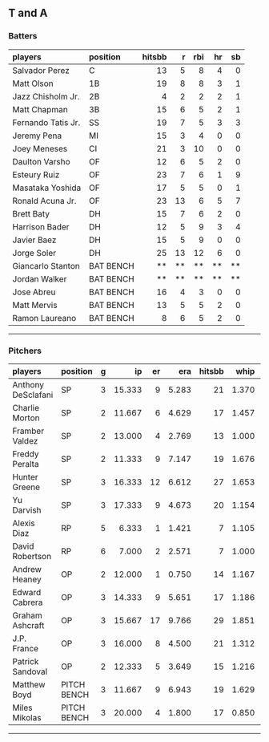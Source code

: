 ## T and A

### Batters

 
|players            |position  | hitsbb|  r| rbi| hr| sb| 
|:------------------|:---------|------:|--:|---:|--:|--:| 
|Salvador Perez     |C         |     13|  5|   8|  4|  0| 
|Matt Olson         |1B        |     19|  8|   8|  3|  1| 
|Jazz Chisholm Jr.  |2B        |      4|  2|   2|  2|  1| 
|Matt Chapman       |3B        |     15|  6|   5|  2|  1| 
|Fernando Tatis Jr. |SS        |     19|  7|   5|  3|  3| 
|Jeremy Pena        |MI        |     15|  3|   4|  0|  0| 
|Joey Meneses       |CI        |     21|  3|  10|  0|  0| 
|Daulton Varsho     |OF        |     12|  6|   5|  2|  0| 
|Esteury Ruiz       |OF        |     23|  7|   6|  1|  9| 
|Masataka Yoshida   |OF        |     17|  5|   5|  0|  1| 
|Ronald Acuna Jr.   |OF        |     23| 13|   6|  5|  7| 
|Brett Baty         |DH        |     15|  7|   6|  2|  0| 
|Harrison Bader     |DH        |     12|  5|   9|  3|  4| 
|Javier Baez        |DH        |     15|  5|   9|  0|  0| 
|Jorge Soler        |DH        |     25| 13|  12|  6|  0| 
|Giancarlo Stanton  |BAT BENCH |     **| **|  **| **| **| 
|Jordan Walker      |BAT BENCH |     **| **|  **| **| **| 
|Jose Abreu         |BAT BENCH |     16|  4|   3|  0|  0| 
|Matt Mervis        |BAT BENCH |     13|  5|   5|  2|  0| 
|Ramon Laureano     |BAT BENCH |      8|  6|   5|  2|  0| 


* * *

### Pitchers

 
|players            |position    |  g|     ip| er|   era| hitsbb|  whip| so|  w| sv| 
|:------------------|:-----------|--:|------:|--:|-----:|------:|-----:|--:|--:|--:| 
|Anthony DeSclafani |SP          |  3| 15.333|  9| 5.283|     21| 1.370| 14|  0|  0| 
|Charlie Morton     |SP          |  2| 11.667|  6| 4.629|     17| 1.457| 15|  1|  0| 
|Framber Valdez     |SP          |  2| 13.000|  4| 2.769|     13| 1.000| 15|  1|  0| 
|Freddy Peralta     |SP          |  2| 11.333|  9| 7.147|     19| 1.676|  8|  1|  0| 
|Hunter Greene      |SP          |  3| 16.333| 12| 6.612|     27| 1.653| 22|  0|  0| 
|Yu Darvish         |SP          |  3| 17.333|  9| 4.673|     20| 1.154| 17|  1|  0| 
|Alexis Diaz        |RP          |  5|  6.333|  1| 1.421|      7| 1.105| 11|  0|  3| 
|David Robertson    |RP          |  6|  7.000|  2| 2.571|      7| 1.000|  7|  2|  2| 
|Andrew Heaney      |OP          |  2| 12.000|  1| 0.750|     14| 1.167| 14|  1|  0| 
|Edward Cabrera     |OP          |  3| 14.333|  9| 5.651|     17| 1.186| 17|  1|  0| 
|Graham Ashcraft    |OP          |  3| 15.667| 17| 9.766|     29| 1.851| 11|  0|  0| 
|J.P. France        |OP          |  3| 16.000|  8| 4.500|     21| 1.312| 13|  1|  0| 
|Patrick Sandoval   |OP          |  2| 12.333|  5| 3.649|     15| 1.216|  8|  0|  0| 
|Matthew Boyd       |PITCH BENCH |  3| 11.667|  9| 6.943|     19| 1.629| 11|  1|  0| 
|Miles Mikolas      |PITCH BENCH |  3| 20.000|  4| 1.800|     17| 0.850|  7|  2|  0| 


* * *



